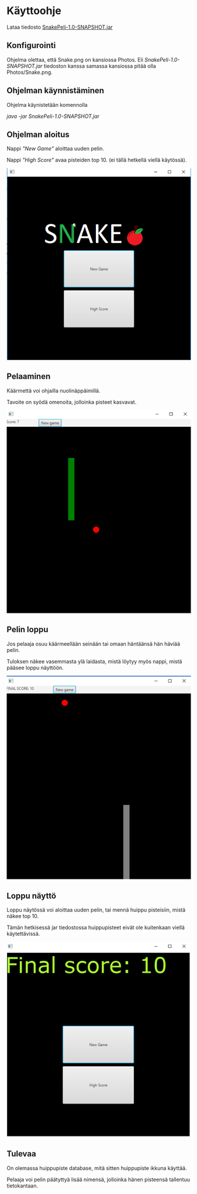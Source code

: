 # Käyttoohje #
Lataa tiedosto [SnakePeli-1.0-SNAPSHOT.jar](https://github.com/Savolainen95/otm-harjoitustyo/releases)
## Konfigurointi ##
Ohjelma olettaa, että Snake.png on kansiossa Photos.
Eli *SnakePeli-1.0-SNAPSHOT.jar* tiedoston kanssa samassa kansiossa pitää olla Photos/Snake.png.

## Ohjelman käynnistäminen ##
Ohjelma käynistetään komennolla

*java -jar SnakePeli-1.0-SNAPSHOT.jar*

## Ohjelman aloitus ##
Nappi *"New Game"* aloittaa uuden pelin.

Nappi *"High Score"* avaa pisteiden top 10. (ei tällä hetkellä viellä käytössä).

![Aloitus näyttö](https://github.com/Savolainen95/otm-harjoitustyo/blob/master/SnakePeli/Photos/aloitus.png)

## Pelaaminen ## 
Käärmettä voi ohjailla nuolinäppäimillä.

Tavoite on syödä omenoita, jolloinka pisteet kasvavat.

![peli käynnissä](https://github.com/Savolainen95/otm-harjoitustyo/blob/master/SnakePeli/Photos/pelikaynnissa.png)

## Pelin loppu ##
Jos pelaaja osuu käärmeellään seinään tai omaan häntäänsä hän häviää pelin.

Tuloksen näkee vasemmasta ylä laidasta, mistä löytyy myös nappi, mistä pääsee loppu näyttöön.

![havisit pelin](https://github.com/Savolainen95/otm-harjoitustyo/blob/master/SnakePeli/Photos/h%C3%A4vi%C3%B6.png)

## Loppu näyttö ##
Loppu näytössä voi aloittaa uuden pelin, tai mennä huippu pisteisiin, mistä näkee top 10.

Tämän hetkisessä jar tiedostossa huippupisteet eivät ole kuitenkaan viellä käytettävissä.

![loppu naytto](https://github.com/Savolainen95/otm-harjoitustyo/blob/master/SnakePeli/Photos/endscreen.png)

## Tulevaa ##
On olemassa huippupiste database, mitä sitten huippupiste ikkuna käyttää.

Pelaaja voi pelin päätyttyä lisää nimensä, jolloinka hänen pisteensä tallentuu tietokantaan.
